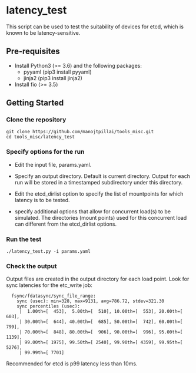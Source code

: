 # latency_test

This script can be used to test the suitability of devices for 
etcd, which is known to be latency-sensitive.

## Pre-requisites

- Install Python3 (>= 3.6) and the following packages:
    - pyyaml (pip3 install pyyaml)
    - jinja2 (pip3 install jinja2)
- Install fio (>= 3.5)

## Getting Started

### Clone the repository
```
git clone https://github.com/manojtpillai/tools_misc.git
cd tools_misc/latency_test
```
### Specify options for the run

- Edit the input file, params.yaml.

- Specify an output directory. Default is current directory.
Output for each run will be stored in a timestamped subdirectory 
under this directory.

- Edit the etcd_dirlist option to specify the list of mountpoints 
for which latency is to be tested.

- specify additional options that allow for concurrent load(s) to be
simulated. The directories (mount points) used for this concurrent
load can different from the etcd_dirlist options.

### Run the test

```
./latency_test.py -i params.yaml
```
### Check the output

Output files are created in the output directory for each load point.
Look for sync latencies for the etc_write job:

```
  fsync/fdatasync/sync_file_range:
    sync (usec): min=328, max=9131, avg=786.72, stdev=321.30
    sync percentiles (usec):
     |  1.00th=[  453],  5.00th=[  510], 10.00th=[  553], 20.00th=[
603],
     | 30.00th=[  644], 40.00th=[  685], 50.00th=[  742], 60.00th=[
799],
     | 70.00th=[  848], 80.00th=[  906], 90.00th=[  996], 95.00th=[
1139],
     | 99.00th=[ 1975], 99.50th=[ 2540], 99.90th=[ 4359], 99.95th=[
5276],
     | 99.99th=[ 7701]
```

Recommended for etcd is p99 latency less than 10ms.

